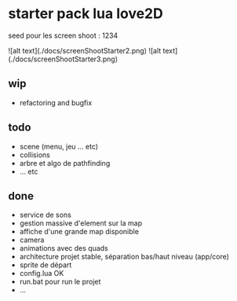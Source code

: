# starter pack  lua love2D

<p>seed pour les screen shoot : 1234</p>
![alt text](./docs/screenShootStarter2.png)
![alt text](./docs/screenShootStarter3.png)

## wip

<ul>
    <li>refactoring and bugfix</li>
</ul>

## todo

<ul>
    <li>scene (menu, jeu ... etc)</li>
    <li>collisions</li>
    <li>arbre et algo de pathfinding</li>
    <li>... etc</li>
</ul>

## done

<ul>
    <li>service de sons</li>
    <li>gestion massive d'element sur la map</li>
    <li>affiche d'une grande map disponible</li>
    <li>camera</li>
    <li>animations avec des quads</li>
    <li>architecture projet stable, séparation bas/haut niveau (app/core)</li>
    <li>sprite de départ</li>
    <li>config.lua OK</li>
    <li>run.bat pour run le projet</li>
    <li>...</li>
</ul>